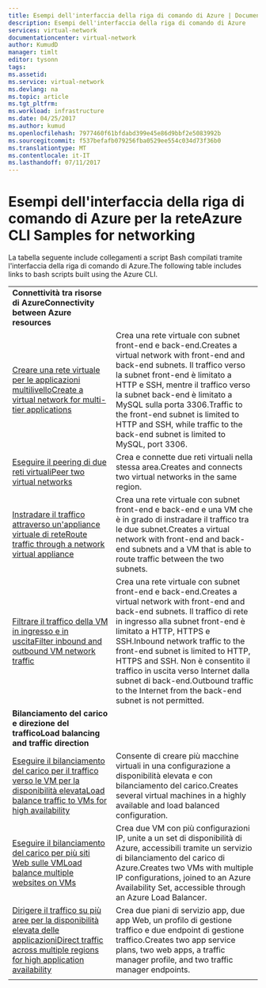 ```yaml
---
title: Esempi dell'interfaccia della riga di comando di Azure | Documentazione Microsoft
description: Esempi dell'interfaccia della riga di comando di Azure
services: virtual-network
documentationcenter: virtual-network
author: KumudD
manager: timlt
editor: tysonn
tags: 
ms.assetid: 
ms.service: virtual-network
ms.devlang: na
ms.topic: article
ms.tgt_pltfrm: 
ms.workload: infrastructure
ms.date: 04/25/2017
ms.author: kumud
ms.openlocfilehash: 7977460f61bfdabd399e45e86d9bbf2e5083992b
ms.sourcegitcommit: f537befafb079256fba0529ee554c034d73f36b0
ms.translationtype: MT
ms.contentlocale: it-IT
ms.lasthandoff: 07/11/2017
---
```

# <a name="azure-cli-samples-for-networking"></a><span data-ttu-id="f1788-103">Esempi dell'interfaccia della riga di comando di Azure per la rete</span><span class="sxs-lookup"><span data-stu-id="f1788-103">Azure CLI Samples for networking</span></span>

<span data-ttu-id="f1788-104">La tabella seguente include collegamenti a script Bash compilati tramite l'interfaccia della riga di comando di Azure.</span><span class="sxs-lookup"><span data-stu-id="f1788-104">The following table includes links to bash scripts built using the Azure CLI.</span></span>

| | |
|-|-|
|<span data-ttu-id="f1788-105">**Connettività tra risorse di Azure**</span><span class="sxs-lookup"><span data-stu-id="f1788-105">**Connectivity between Azure resources**</span></span>||
| [<span data-ttu-id="f1788-106">Creare una rete virtuale per le applicazioni multilivello</span><span class="sxs-lookup"><span data-stu-id="f1788-106">Create a virtual network for multi-tier applications</span></span>](./scripts/virtual-network-cli-sample-multi-tier-application.md?toc=%2fazure%2fnetworking%2ftoc.json) | <span data-ttu-id="f1788-107">Crea una rete virtuale con subnet front-end e back-end.</span><span class="sxs-lookup"><span data-stu-id="f1788-107">Creates a virtual network with front-end and back-end subnets.</span></span> <span data-ttu-id="f1788-108">Il traffico verso la subnet front-end è limitato a HTTP e SSH, mentre il traffico verso la subnet back-end è limitato a MySQL sulla porta 3306.</span><span class="sxs-lookup"><span data-stu-id="f1788-108">Traffic to the front-end subnet is limited to HTTP and SSH, while traffic to the back-end subnet is limited to MySQL, port 3306.</span></span> |
| [<span data-ttu-id="f1788-109">Eseguire il peering di due reti virtuali</span><span class="sxs-lookup"><span data-stu-id="f1788-109">Peer two virtual networks</span></span>](./scripts/virtual-network-cli-sample-peer-two-virtual-networks.md?toc=%2fazure%2fnetworking%2ftoc.json) | <span data-ttu-id="f1788-110">Crea e connette due reti virtuali nella stessa area.</span><span class="sxs-lookup"><span data-stu-id="f1788-110">Creates and connects two virtual networks in the same region.</span></span> |
| [<span data-ttu-id="f1788-111">Instradare il traffico attraverso un'appliance virtuale di rete</span><span class="sxs-lookup"><span data-stu-id="f1788-111">Route traffic through a network virtual appliance</span></span>](./scripts/virtual-network-cli-sample-route-traffic-through-nva.md?toc=%2fazure%2fnetworking%2ftoc.json) | <span data-ttu-id="f1788-112">Crea una rete virtuale con subnet front-end e back-end e una VM che è in grado di instradare il traffico tra le due subnet.</span><span class="sxs-lookup"><span data-stu-id="f1788-112">Creates a virtual network with front-end and back-end subnets and a VM that is able to route traffic between the two subnets.</span></span> |
| [<span data-ttu-id="f1788-113">Filtrare il traffico della VM in ingresso e in uscita</span><span class="sxs-lookup"><span data-stu-id="f1788-113">Filter inbound and outbound VM network traffic</span></span>](./scripts/virtual-network-filter-network-traffic.md?toc=%2fazure%2fnetworking%2ftoc.json) | <span data-ttu-id="f1788-114">Crea una rete virtuale con subnet front-end e back-end.</span><span class="sxs-lookup"><span data-stu-id="f1788-114">Creates a virtual network with front-end and back-end subnets.</span></span> <span data-ttu-id="f1788-115">Il traffico di rete in ingresso alla subnet front-end è limitato a HTTP, HTTPS e SSH.</span><span class="sxs-lookup"><span data-stu-id="f1788-115">Inbound network traffic to the front-end subnet is limited to HTTP, HTTPS and SSH.</span></span> <span data-ttu-id="f1788-116">Non è consentito il traffico in uscita verso Internet dalla subnet di back-end.</span><span class="sxs-lookup"><span data-stu-id="f1788-116">Outbound traffic to the Internet from the back-end subnet is not permitted.</span></span> |
|<span data-ttu-id="f1788-117">**Bilanciamento del carico e direzione del traffico**</span><span class="sxs-lookup"><span data-stu-id="f1788-117">**Load balancing and traffic direction**</span></span>||
| [<span data-ttu-id="f1788-118">Eseguire il bilanciamento del carico per il traffico verso le VM per la disponibilità elevata</span><span class="sxs-lookup"><span data-stu-id="f1788-118">Load balance traffic to VMs for high availability</span></span>](./scripts/load-balancer-linux-cli-sample-nlb.md?toc=%2fazure%2fnetworking%2ftoc.json) | <span data-ttu-id="f1788-119">Consente di creare più macchine virtuali in una configurazione a disponibilità elevata e con bilanciamento del carico.</span><span class="sxs-lookup"><span data-stu-id="f1788-119">Creates several virtual machines in a highly available and load balanced configuration.</span></span> |
| [<span data-ttu-id="f1788-120">Eseguire il bilanciamento del carico per più siti Web sulle VM</span><span class="sxs-lookup"><span data-stu-id="f1788-120">Load balance multiple websites on VMs</span></span>](./scripts/load-balancer-linux-cli-load-balance-multiple-websites-vm.md?toc=%2fazure%2fnetworking%2ftoc.json) | <span data-ttu-id="f1788-121">Crea due VM con più configurazioni IP, unite a un set di disponibilità di Azure, accessibili tramite un servizio di bilanciamento del carico di Azure.</span><span class="sxs-lookup"><span data-stu-id="f1788-121">Creates two VMs with multiple IP configurations, joined to an Azure Availability Set, accessible through an Azure Load Balancer.</span></span> |
| [<span data-ttu-id="f1788-122">Dirigere il traffico su più aree per la disponibilità elevata delle applicazioni</span><span class="sxs-lookup"><span data-stu-id="f1788-122">Direct traffic across multiple regions for high application availability</span></span>](./scripts/traffic-manager-cli-websites-high-availability.md?toc=%2fazure%2fnetworking%2ftoc.json) |  <span data-ttu-id="f1788-123">Crea due piani di servizio app, due app Web, un profilo di gestione traffico e due endpoint di gestione traffico.</span><span class="sxs-lookup"><span data-stu-id="f1788-123">Creates two app service plans, two web apps, a traffic manager profile, and two traffic manager endpoints.</span></span> |
| | |
